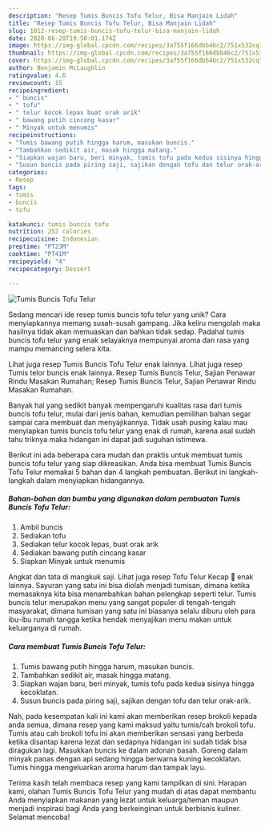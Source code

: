 ```yaml
---
description: "Resep Tumis Buncis Tofu Telur, Bisa Manjain Lidah"
title: "Resep Tumis Buncis Tofu Telur, Bisa Manjain Lidah"
slug: 1012-resep-tumis-buncis-tofu-telur-bisa-manjain-lidah
date: 2020-06-28T19:50:01.174Z
image: https://img-global.cpcdn.com/recipes/3a755f166dbb46c2/751x532cq70/tumis-buncis-tofu-telur-foto-resep-utama.jpg
thumbnail: https://img-global.cpcdn.com/recipes/3a755f166dbb46c2/751x532cq70/tumis-buncis-tofu-telur-foto-resep-utama.jpg
cover: https://img-global.cpcdn.com/recipes/3a755f166dbb46c2/751x532cq70/tumis-buncis-tofu-telur-foto-resep-utama.jpg
author: Benjamin McLaughlin
ratingvalue: 4.6
reviewcount: 15
recipeingredient:
- " buncis"
- " tofu"
- " telur kocok lepas buat orak arik"
- " bawang putih cincang kasar"
- " Minyak untuk menumis"
recipeinstructions:
- "Tumis bawang putih hingga harum, masukan buncis."
- "Tambahkan sedikit air, masak hingga matang."
- "Siapkan wajan baru, beri minyak, tumis tofu pada kedua sisinya hingga kecoklatan."
- "Susun buncis pada piring saji, sajikan dengan tofu dan telur orak-arik."
categories:
- Resep
tags:
- tumis
- buncis
- tofu

katakunci: tumis buncis tofu 
nutrition: 252 calories
recipecuisine: Indonesian
preptime: "PT23M"
cooktime: "PT41M"
recipeyield: "4"
recipecategory: Dessert

---
```



![Tumis Buncis Tofu Telur](https://img-global.cpcdn.com/recipes/3a755f166dbb46c2/751x532cq70/tumis-buncis-tofu-telur-foto-resep-utama.jpg)

Sedang mencari ide resep tumis buncis tofu telur yang unik? Cara menyiapkannya memang susah-susah gampang. Jika keliru mengolah maka hasilnya tidak akan memuaskan dan bahkan tidak sedap. Padahal tumis buncis tofu telur yang enak selayaknya mempunyai aroma dan rasa yang mampu memancing selera kita.

Lihat juga resep Tumis Buncis Tofu Telur enak lainnya. Lihat juga resep Tumis telor buncis enak lainnya. Resep Tumis Buncis Telur, Sajian Penawar Rindu Masakan Rumahan; Resep Tumis Buncis Telur, Sajian Penawar Rindu Masakan Rumahan.

Banyak hal yang sedikit banyak mempengaruhi kualitas rasa dari tumis buncis tofu telur, mulai dari jenis bahan, kemudian pemilihan bahan segar sampai cara membuat dan menyajikannya. Tidak usah pusing kalau mau menyiapkan tumis buncis tofu telur yang enak di rumah, karena asal sudah tahu triknya maka hidangan ini dapat jadi suguhan istimewa.


Berikut ini ada beberapa cara mudah dan praktis untuk membuat tumis buncis tofu telur yang siap dikreasikan. Anda bisa membuat Tumis Buncis Tofu Telur memakai 5 bahan dan 4 langkah pembuatan. Berikut ini langkah-langkah dalam menyiapkan hidangannya.

<!--inarticleads1-->

##### Bahan-bahan dan bumbu yang digunakan dalam pembuatan Tumis Buncis Tofu Telur:

1. Ambil  buncis
1. Sediakan  tofu
1. Sediakan  telur kocok lepas, buat orak arik
1. Sediakan  bawang putih cincang kasar
1. Siapkan  Minyak untuk menumis


Angkat dan tata di mangkuk saji. Lihat juga resep Tofu Telur Kecap 🎀 enak lainnya. Sayuran yang satu ini bisa diolah menjadi tumisan, dimana ketika memasaknya kita bisa menambahkan bahan pelengkap seperti telur. Tumis buncis telur merupakan menu yang sangat populer di tengah-tengah masyarakat, dimana tumisan yang satu ini biasanya selalu diburu oleh para ibu-ibu rumah tangga ketika hendak menyajikan menu makan untuk keluarganya di rumah. 

<!--inarticleads2-->

##### Cara membuat Tumis Buncis Tofu Telur:

1. Tumis bawang putih hingga harum, masukan buncis.
1. Tambahkan sedikit air, masak hingga matang.
1. Siapkan wajan baru, beri minyak, tumis tofu pada kedua sisinya hingga kecoklatan.
1. Susun buncis pada piring saji, sajikan dengan tofu dan telur orak-arik.


Nah, pada kesempatan kali ini kami akan memberikan resep brokoli kepada anda semua, dimana resep yang kami maksud yaitu tumis/cah brokoli tofu. Tumis atau cah brokoli tofu ini akan memberikan sensasi yang berbeda ketika disantap karena lezat dan sedapnya hidangan ini sudah tidak bisa diragukan lagi. Masukkan buncis ke dalam adonan basah. Goreng dalam minyak panas dengan api sedang hingga berwarna kuning kecoklatan. Tumis hingga mengeluarkan aroma harum dan tampak layu. 

Terima kasih telah membaca resep yang kami tampilkan di sini. Harapan kami, olahan Tumis Buncis Tofu Telur yang mudah di atas dapat membantu Anda menyiapkan makanan yang lezat untuk keluarga/teman maupun menjadi inspirasi bagi Anda yang berkeinginan untuk berbisnis kuliner. Selamat mencoba!

